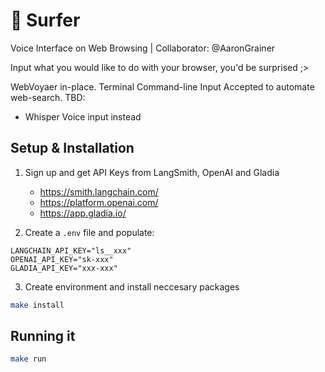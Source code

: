 # 🌊 Surfer

Voice Interface on Web Browsing | Collaborator: @AaronGrainer

Input what you would like to do with your browser, you'd be surprised ;>

WebVoyaer in-place. Terminal Command-line Input Accepted to automate web-search.
TBD:

- Whisper Voice input instead

## Setup & Installation

1. Sign up and get API Keys from LangSmith, OpenAI and Gladia

   - https://smith.langchain.com/
   - https://platform.openai.com/
   - https://app.gladia.io/

2. Create a `.env` file and populate:

```.env
LANGCHAIN_API_KEY="ls__xxx"
OPENAI_API_KEY="sk-xxx"
GLADIA_API_KEY="xxx-xxx"
```

3. Create environment and install neccesary packages

```bash
make install
```

## Running it

```bash
make run
```
